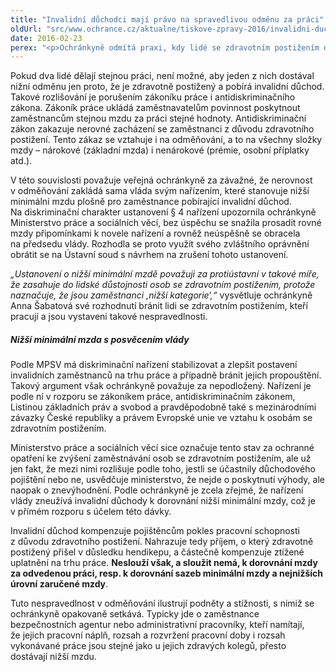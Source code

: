 ```yaml
---
title: "Invalidní důchodci mají právo na spravedlivou odměnu za práci"
oldUrl: "src/www.ochrance.cz/aktualne/tiskove-zpravy-2016/invalidni-duchodci-maji-pravo-na-spravedlivou-odmenu-za-praci"
date: 2016-02-23
perex: "<p>Ochránkyně odmítá praxi, kdy lidé se zdravotním postižením dostávají ve srovnání se zdravými kolegy nižší odměnu za stejnou práci. Rozhodla se proto podat návrh Ústavnímu soudu na zrušení části nařízení vlády o minimální mzdě, která k nerovnosti přispívá. Současně apeluje na oblastní inspektoráty práce, aby při svých kontrolách věnovaly pozornost i tomu, jak zaměstnavatelé odměňují práci invalidních zaměstnanců, zda dodržují zákoník práce. </p>"
---
```


<!-- imported from the old website -->

<p>Pokud dva lidé dělají stejnou práci, není možné, aby jeden z nich dostával nižní odměnu jen proto, že je zdravotně postižený a pobírá invalidní důchod. Takové rozlišování je porušením zákoníku práce i antidiskriminačního zákona. Zákoník práce ukládá zaměstnavatelům povinnost poskytnout zaměstnancům stejnou mzdu za práci stejné hodnoty. Antidiskriminační zákon zakazuje nerovné zacházení se zaměstnanci z důvodu zdravotního postižení. Tento zákaz se vztahuje i na odměňování, a to na všechny složky mzdy – nárokové (základní mzda) i nenárokové (prémie, osobní příplatky atd.).</p> <p>V této souvislosti považuje veřejná ochránkyně za závažné, že nerovnost v odměňování zakládá sama vláda svým nařízením, které stanovuje nižší minimální mzdu plošně pro zaměstnance pobírající invalidní důchod. Na diskriminační charakter ustanovení § 4 nařízení upozornila ochránkyně Ministerstvo práce a sociálních věcí, bez úspěchu se snažila prosadit rovné mzdy připomínkami k novele nařízení a rovněž neúspěšně se obracela na předsedu vlády. Rozhodla se proto využít svého zvláštního oprávnění obrátit se na Ústavní soud s návrhem na zrušení tohoto ustanovení.</p> <p><i>„Ustanovení o nižší minimální mzdě považuji za protiústavní v takové míře, že zasahuje do lidské důstojnosti osob se zdravotním postižením, protože naznačuje, že jsou zaměstnanci ‚nižší kategorie‘,“</i> vysvětluje ochránkyně Anna Šabatová své rozhodnutí bránit lidi se zdravotním postižením, kteří pracují a jsou vystaveni takové nespravedlnosti.</p> <h5>Nižší minimální mzda s posvěcením vlády</h5> <p>Podle MPSV má diskriminační nařízení stabilizovat a zlepšit postavení invalidních zaměstnanců na trhu práce a případně bránit jejich propouštění. Takový argument však ochránkyně považuje za nepodložený. Nařízení je podle ní v rozporu se zákoníkem práce, antidiskriminačním zákonem, Listinou základních práv a svobod a pravděpodobně také s mezinárodními závazky České republiky a právem Evropské unie ve vztahu k osobám se zdravotním postižením.</p> <p>Ministerstvo práce a sociálních věcí sice označuje tento stav za ochranné opatření ke zvýšení zaměstnávání osob se zdravotním postižením, ale už jen fakt, že mezi nimi rozlišuje podle toho, jestli se účastnily důchodového pojištění nebo ne, usvědčuje ministerstvo, že nejde o poskytnutí výhody, ale naopak o znevýhodnění. Podle ochránkyně je zcela zřejmé, že nařízení vlády zneužívá invalidní důchody k dorovnání nižší minimální mzdy, což je v přímém rozporu s účelem této dávky. </p> <p>Invalidní důchod kompenzuje pojištěncům pokles pracovní schopnosti z důvodu zdravotního postižení. Nahrazuje tedy příjem, o který zdravotně postižený přišel v důsledku hendikepu, a částečně kompenzuje ztížené uplatnění na trhu práce. <b>Neslouží však, a sloužit nemá, k dorovnání mzdy za odvedenou práci, resp. k dorovnání sazeb minimální mzdy a nejnižších úrovní zaručené mzdy</b>.</p> Tuto nespravedlnost v odměňování ilustrují podněty a stížnosti, s nimiž se ochránkyně opakovaně setkává. Typicky jde o zaměstnance bezpečnostních agentur nebo administrativní pracovníky, kteří namítají, že jejich pracovní náplň, rozsah a rozvržení pracovní doby i rozsah vykonávané práce jsou stejné jako u jejich zdravých kolegů, přesto dostávají nižší mzdu.
